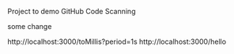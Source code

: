 Project to demo GitHub Code Scanning

some change

http://localhost:3000/toMillis?period=1s
http://localhost:3000/hello
